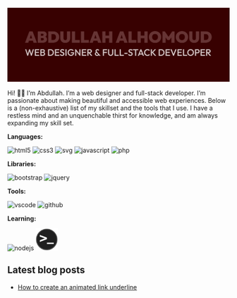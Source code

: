 [![](https://raw.githubusercontent.com/abdullahalhomoud/abdullahalhomoud/main/github-header.png)](https://abdullahcodes.io/)

Hi! 👋🏽 I’m Abdullah. I’m a web designer and full-stack developer. I’m passionate about making beautiful and accessible web experiences. Below is a (non-exhaustive) list of my skillset and the tools that I use. I have a restless mind and an unquenchable thirst for knowledge,  and am always expanding my skill set.

**Languages:**

<img alt="html5" height="50" src="https://raw.githubusercontent.com/bablubambal/All_logo_and_pictures/1ac69ce5fbc389725f16f989fa53c62d6e1b4883/social%20icons/html5.svg" /> <img alt="css3" width="50" src="https://raw.githubusercontent.com/bablubambal/All_logo_and_pictures/1ac69ce5fbc389725f16f989fa53c62d6e1b4883/social%20icons/css3.svg" /> <img alt="svg" height="50" src="https://raw.githubusercontent.com/bablubambal/All_logo_and_pictures/main/social%20icons/svg.svg" /> <img height="50" alt="javascript" src="https://raw.githubusercontent.com/bablubambal/All_logo_and_pictures/1ac69ce5fbc389725f16f989fa53c62d6e1b4883/social%20icons/javascript.svg"> <img alt="php" height="50" src="https://raw.githubusercontent.com/bablubambal/All_logo_and_pictures/1ac69ce5fbc389725f16f989fa53c62d6e1b4883/social%20icons/php.svg" />

**Libraries:**

<img alt="bootstrap" height="50" src="https://raw.githubusercontent.com/bablubambal/All_logo_and_pictures/main/frameworks/boostrap.svg" /> <img alt="jquery" height="50" src="https://raw.githubusercontent.com/bablubambal/All_logo_and_pictures/main/frameworks/jquery.svg" />

**Tools:**

<img alt="vscode" height="50" src="https://raw.githubusercontent.com/bablubambal/All_logo_and_pictures/62487087dc4f4f5efee637addbc67a16dd374bf6/text%20editors/vscode.svg" /> <img alt="github" height="50" src="https://raw.githubusercontent.com/bablubambal/All_logo_and_pictures/main/cloud/github.svg" />

 **Learning:**
 
<img alt="nodejs" height="50" src="https://raw.githubusercontent.com/bablubambal/All_logo_and_pictures/1ac69ce5fbc389725f16f989fa53c62d6e1b4883/frameworks/nodejs.svg" /> <img alt="terminal" height="50" src="https://raw.githubusercontent.com/github/explore/80688e429a7d4ef2fca1e82350fe8e3517d3494d/topics/terminal/terminal.png" />

## Latest blog posts
<!-- BLOG-POST-LIST:START -->
- [How to create an animated link underline](https://abdullahcodes.io/how-to-create-an-animated-link-underline/)
<!-- BLOG-POST-LIST:END -->
